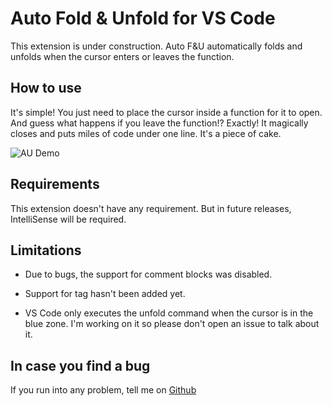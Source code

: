 # Auto Fold & Unfold for VS Code

This extension is under construction. Auto F&U automatically folds and unfolds when the cursor enters or leaves the function.

## How to use

It's simple! You just need to place the cursor inside a function for it to open. And guess what happens if you leave the function!? Exactly!
It magically closes and puts miles of code under one line. It's a piece of cake.

![AU Demo](https://raw.githubusercontent.com/levi-pires/auto-fold-unfold/master/images/demo.gif)

## Requirements

This extension doesn't have any requirement. But in future releases, IntelliSense will be required.

## Limitations

* Due to bugs, the support for comment blocks was disabled.

* Support for tag hasn't been added yet.

* VS Code only executes the unfold command when the cursor is in the blue zone. I'm working on it so please don't open an issue to talk about it.

## In case you find a bug

If you run into any problem, tell me on [Github](https://github.com/levi-pires/auto-fold-unfold/issues)
